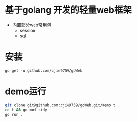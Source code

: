 # 基于golang 开发的轻量web框架
* 内置部分web常用包
  * session
  * sql

# 安装
```
go get -u github.com/cjie9759/goWeb
```

# demo运行
``` bash
git clone git@github.com:cjie9759/goWeb.git/Demo t
cd t && go mod tidy
go run .
```